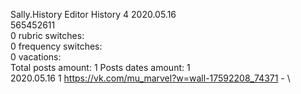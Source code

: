 Sally.History	Editor History 4 2020.05.16\
565452611\
0 rubric switches:\
0 frequency switches:\
0 vacations:\
Total posts amount: 1	Posts dates amount: 1\
2020.05.16 1 https://vk.com/mu_marvel?w=wall-17592208_74371 - \
